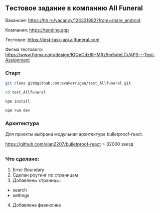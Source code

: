 ## Tестовое задание в компанию All Funeral

Вакансия: https://hh.ru/vacancy/124331882?from=share_android

Компания: https://tending.app

Тестовое: https://test-task-api.allfuneral.com

Фигма тестового: https://www.figma.com/design/IGQeCdz8lHMRz5m5xteLCr/AFS---Test-Assignment

### Старт

```bash
git clone git@github.com:evakerrigan/test_Allfuneral.git
```

```bash
cd test_Allfuneral
```

```bash
npm install
```

```bash
npm run dev
```

### Архитектура

Для проекты выбрана модульная архитектура bulletproof-react.

https://github.com/alan2207/bulletproof-react ⭐️ 32000 звезд

### Что сделано:

1. Error Boundary
2. Сделан роутинг по страницам
3. Добавлены страницы:

- search
- settings

4. Добавлена фавиконка
